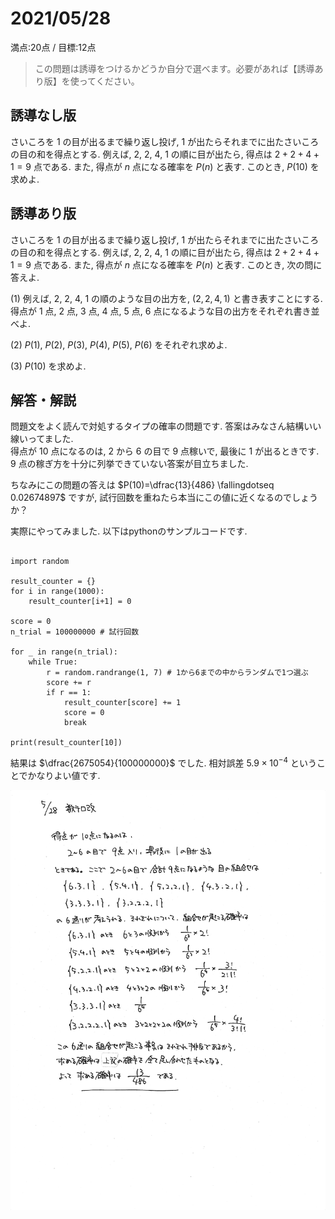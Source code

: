 # 2021/05/28

満点:20点 / 目標:12点

> この問題は誘導をつけるかどうか自分で選べます。必要があれば【誘導あり版】を使ってください。

## 誘導なし版

さいころを $1$ の目が出るまで繰り返し投げ, $1$ が出たらそれまでに出たさいころの目の和を得点とする. 
例えば, $2$, $2$, $4$, $1$ の順に目が出たら, 得点は $2+2+4+1=9$ 点である.
また, 得点が $n$ 点になる確率を $P(n)$ と表す.
このとき, $P(10)$ を求めよ.

<div style="page-break-before:always"></div>

## 誘導あり版

さいころを $1$ の目が出るまで繰り返し投げ, $1$ が出たらそれまでに出たさいころの目の和を得点とする. 
例えば, $2$, $2$, $4$, $1$ の順に目が出たら, 得点は $2+2+4+1=9$ 点である.
また, 得点が $n$ 点になる確率を $P(n)$ と表す.
このとき, 次の問に答えよ.

(1) 例えば, $2$, $2$, $4$, $1$ の順のような目の出方を, $(2, 2, 4, 1)$ と書き表すことにする.<br>得点が $1$ 点, $2$ 点, $3$ 点, $4$ 点, $5$ 点, $6$ 点になるような目の出方をそれぞれ書き並べよ.

(2) $P(1)$, $P(2)$, $P(3)$, $P(4)$, $P(5)$, $P(6)$ をそれぞれ求めよ.

(3) $P(10)$ を求めよ.

<div style="page-break-before:always"></div>

## 解答・解説

問題文をよく読んで対処するタイプの確率の問題です. 答案はみなさん結構いい線いってました.<br>
得点が $10$ 点になるのは, $2$ から $6$ の目で $9$ 点稼いで, 最後に $1$ が出るときです. $9$ 点の稼ぎ方を十分に列挙できていない答案が目立ちました.

ちなみにこの問題の答えは $P(10)=\dfrac{13}{486} \fallingdotseq 0.02674897$ ですが, 試行回数を重ねたら本当にこの値に近くなるのでしょうか？

実際にやってみました. 以下はpythonのサンプルコードです.

<pre><code class="python">
import random

result_counter = {}
for i in range(1000):
    result_counter[i+1] = 0

score = 0
n_trial = 100000000 # 試行回数

for _ in range(n_trial):
    while True:
        r = random.randrange(1, 7) # 1から6までの中からランダムで1つ選ぶ
        score += r
        if r == 1:
            result_counter[score] += 1
            score = 0
            break

print(result_counter[10])
</code></pre>

結果は $\dfrac{2675054}{100000000}$ でした. 相対誤差 $5.9 \times 10^{-4}$ ということでかなりよい値です.

![](img/mathterro_20210528.jpg)